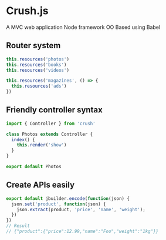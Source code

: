 Crush.js
=================

A MVC web application Node framework OO Based using Babel


## Router system

```javascript
this.resources('photos')
this.resources('books')
this.resources('videos')

this.resources('magazines', () => {
  this.resources('ads')
})
```

## Friendly controller syntax

```javascript
import { Controller } from 'crush'

class Photos extends Controller {
  index() {
    this.render('show')
  }
}

export default Photos
```

## Create APIs easily

```javascript
export default jbuilder.encode(function(json) {
  json.set('product', function(json) {
    json.extract(product, 'price', 'name', 'weight');
  })
})
// Result
// {"product":{"price":12.99,"name":"Foo","weight":"1kg"}}
```
